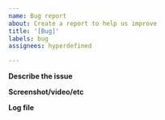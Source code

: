 ```yaml
---
name: Bug report
about: Create a report to help us improve
title: '[Bug]'
labels: bug
assignees: hyperdefined

---
```


**Describe the issue**

**Screenshot/video/etc**

**Log file**
